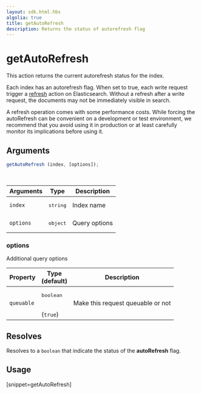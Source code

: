 ```yaml
---
layout: sdk.html.hbs
algolia: true
title: getAutoRefresh
description: Returns the status of autorefresh flag
---
```


# getAutoRefresh

This action returns the current autorefresh status for the index.

Each index has an autorefresh flag.
When set to true, each write request trigger a [refresh](https://www.elastic.co/guide/en/elasticsearch/reference/current/docs-refresh.html) action on Elasticsearch.
Without a refresh after a write request, the documents may not be immediately visible in search.

<div class="alert alert-info">
  A refresh operation comes with some performance costs.
  While forcing the autoRefresh can be convenient on a development or test environment,
  we recommend that you avoid using it in production or at least carefully monitor its implications before using it.
</div>

## Arguments

```javascript
getAutoRefresh (index, [options]);
```

<br/>

| Arguments | Type   | Description                         |
| --------- | ------ | ----------------------------------- |
| `index`   | <pre>string</pre> | Index name                          |
| `options` | <pre>object</pre> | Query options |

### **options**

Additional query options

| Property     | Type<br/>(default)    | Description   |
| -------------- | --------- | ------------- |
|  `queuable`  |  <pre>boolean</pre> <br/>(`true`) |  Make this request queuable or not  |

## Resolves

Resolves to a `boolean` that indicate the status of the **autoRefresh** flag.

## Usage

[snippet=getAutoRefresh]
